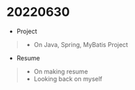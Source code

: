 # 20220630

- Project
> - On Java, Spring, MyBatis Project 

- Resume
> - On making resume
> - Looking back on myself
